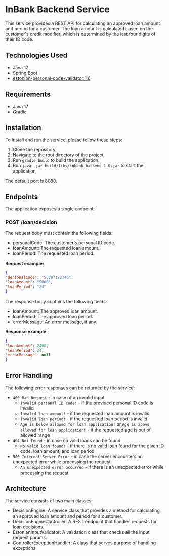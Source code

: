 # InBank Backend Service

This service provides a REST API for calculating an approved loan amount and period for a customer.
The loan amount is calculated based on the customer's credit modifier, which is determined by the last four
digits of their ID code.

## Technologies Used

- Java 17
- Spring Boot
- [estonian-personal-code-validator:1.6](https://github.com/vladislavgoltjajev/java-personal-code)

## Requirements

- Java 17
- Gradle

## Installation

To install and run the service, please follow these steps:

1. Clone the repository.
2. Navigate to the root directory of the project.
3. Run `gradle build` to build the application.
4. Run `java -jar build/libs/inbank-backend-1.0.jar` to start the application

The default port is 8080.

## Endpoints

The application exposes a single endpoint:

### POST /loan/decision

The request body must contain the following fields:

- personalCode: The customer's personal ID code.
- loanAmount: The requested loan amount.
- loanPeriod: The requested loan period.

**Request example:**

```json
{
"personalCode": "50307172740",
"loanAmount": "5000",
"loanPeriod": "24"
}
```

The response body contains the following fields:

- loanAmount: The approved loan amount.
- loanPeriod: The approved loan period.
- errorMessage: An error message, if any.

**Response example:**

```json
{
"loanAmount": 2400,
"loanPeriod": 24,
"errorMessage": null
}
```

## Error Handling

The following error responses can be returned by the service:

- `400 Bad Request` - in case of an invalid input
    - `Invalid personal ID code!` - if the provided personal ID code is invalid
    - `Invalid loan amount!` - if the requested loan amount is invalid
    - `Invalid loan period!` - if the requested loan period is invalid
    - `Age is below allowed for loan application!` or `Age is above allowed for loan application!` - if the requested age is out of allowed range
- `404 Not Found` - in case no valid loans can be found
    - `No valid loan found!` - if there is no valid loan found for the given ID code, loan amount, and loan period
- `500 Internal Server Error` - in case the server encounters an unexpected error while processing the request
    - `An unexpected error occurred` - if there is an unexpected error while processing the request

## Architecture

The service consists of two main classes:

- DecisionEngine: A service class that provides a method for calculating an approved loan amount and period for a customer.
- DecisionEngineController: A REST endpoint that handles requests for loan decisions.
- EstonianInputValidator: A validation class that checks all the input request params.
- ControllerExceptionHandler: A class that serves purpose of handling exceptions.

